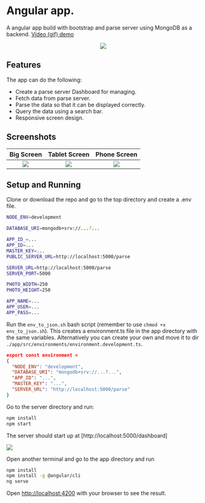 # Angular app.

A angular app build with bootstrap and parse server using MongoDB as a backend.
[Video (gif) demo](https://i.imgur.com/K61qZLz.gif)

<p align="center">
<img src="https://i.imgur.com/K61qZLz.gif"/>
</p>


## Features
The app can do the following:

- Create a parse server Dashboard for managing.
- Fetch data from parse server.
- Parse the data so that it can be displayed correctly.
- Query the data using a search bar.
- Responsive screen design.


## Screenshots



Big Screen             |  Tablet Screen            |  Phone Screen
:-------------------------:|:-------------------------:|:-------------------------:
![](https://i.imgur.com/zKkGgeF.png) | ![](https://i.imgur.com/JbqInP5.png) | ![](https://i.imgur.com/AJfrHcA.png)

## Setup and Running

Clone or download the repo and go to the top directory and create a .env file.

```bash
NODE_ENV=development

DATABASE_URI=mongodb+srv://...?...

APP_ID_=...
APP_ID=...
MASTER_KEY=...
PUBLIC_SERVER_URL=http://localhost:5000/parse

SERVER_URL=http://localhost:5000/parse
SERVER_PORT=5000

PHOTO_WIDTH=250
PHOTO_HEIGHT=250

APP_NAME=...
APP_USER=...
APP_PASS=...
```

Run the ```env_to_json.sh``` bash script (remember to use ```chmod +x env_to_json.sh```). This creates a environment.ts file in the app directory with the same variables. Alternatively you can create your own and move it to dir ```./app/src/environments/environment.development.ts```.

```json
export const environment =
{
  "NODE_ENV": "development",
  "DATABASE_URI": "mongodb+srv://...?...",
  "APP_ID": "...",
  "MASTER_KEY": "...",
  "SERVER_URL": "http://localhost:5000/parse"
}
```

Go to the server directory and run:

```bash
npm install
npm start
```

The server should start up at [http://localhost:5000/dashboard]

![](https://raw.githubusercontent.com/parse-community/parse-dashboard/alpha/.github/dash-shot.png)


Open another terminal and go to the app directory and run

```bash
npm install
npm install -g @angular/cli
ng serve
```

Open [http://localhost:4200](http://localhost:4200) with your browser to see the result.
